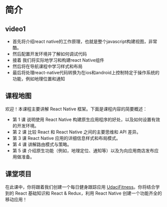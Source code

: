 # 简介

## video1
* 首先将介绍react native的工作原理，也就是整个javascript构建视图，非常酷。
* 然后配置开发环境并了解如何调试代码
* 接着 我们将实际地学习和构建react Native组件
* 然后将在导航课程中学习样式和布局
* 最后将处理react-native代码转换为在ios和android上控制特定于操作系统的功能，例如地理位置和通知

## 课程地图
欢迎！本课程主要讲解 React Native 框架。下面是课程内容的简要概述：

* 第 1 课 说明使用 React Native 构建原生应用程序的好处，以及如何设置有效的开发环境。
* 第 2 课 比较 React 和 React Native 之间的主要思维和 API 差异。
* 第 3 课 React Native 应用的详细信息样式和布局模式。
* 第 4 课 讲解路由模式与策略。
* 第 5 课 介绍原生功能（例如，地理定位、通知等）以及为向应用商店发布应用做准备。

## 课堂项目

在此课中，你将跟着我们创建一个每日健身跟踪应用 [UdaciFitness](https://github.com/udacity/reactnd-UdaciFitness-complete)。你将结合学到的 React 基础知识和 React & Redux，利用 React Native 创建一个功能齐全的移动应用！

